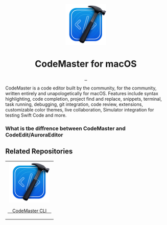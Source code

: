 <p align="center">
  <img src="CodeMaster/CodeMaster/Assets.xcassets/AppIcon.appiconset/Flare.png" alt="Logo" height="128">
  <h1 align="center">CodeMaster for macOS</h1>
</p>

<p align="center">
  <a aria-label="Follow CodeMaster on Github" href="https://github.com/CodeMasterApp" target="_blank">
    <img alt="" src="https://img.shields.io/badge/Follow%20@CodeMasterApp-black.svg?style=for-the-badge&logo=Github">
  </a>
  <a aria-label="Read the Documentation" href="" target="_blank">
    <img alt="" src="https://img.shields.io/badge/Documentation-black.svg?style=for-the-badge&logo=readthedocs&logoColor=blue">
  </a>
  <a aria-label="Join the community on Discord" href="https://discord.gg/NgKstR2Uvh" target="_blank">
    <img alt="" src="https://img.shields.io/badge/Join%20the%20community-black.svg?style=for-the-badge&logo=Discord">
  </a>
</p>

CodeMaster is a code editor built by the community, for the community, written entirely and unapologetically for macOS. Features include syntax highlighting, code completion, project find and replace, snippets, terminal, task running, debugging, git integration, code review, extensions, customizable color themes, live collaboration, Simulator integration for testing Swift Code and more.

### What is tbe diffrence between CodeMaster and CodeEdit/AuroraEditor


## Related Repositories

<table>
    <td align="center">
      <a href="https://github.com/CodeMasterApp/CodeMasterCLI">
        <img src="CodeMaster/CodeMaster/Assets.xcassets/AppIcon.appiconset/Flare.png" height="128">
        <p>&nbsp;&nbsp;&nbsp;&nbsp;CodeMaster&nbsp;CLI&nbsp;&nbsp;&nbsp;&nbsp;</p>
      </a>
    </td>
  </tr>
</table>
